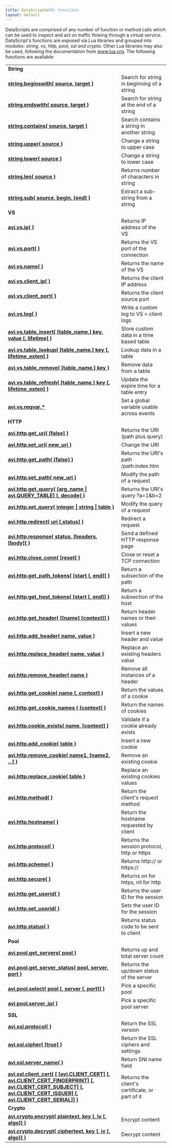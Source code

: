 ```yaml
---
title: DataScript&#58; Functions
layout: default
---
```

DataScripts are comprised of any number of function or method calls which can be used to inspect and act on traffic flowing through a virtual service. DataScript's functions are exposed via Lua libraries and grouped into modules: *string, vs, http, pool, ssl and crypto*. Other Lua libraries may also be used, following the documentation from <a href="http://www.lua.org">www.lua.org</a>. The following functions are available:

<table class="table table-hover table table-bordered table-hover">  
<tbody>                                                                
<tr>   
<td><strong>String</strong></td>
<td></td>
</tr>
<tr>   
<td><strong><a href="datascript-string-beginswith">string.beginswith( source, target )</a></strong></td>
<td>Search for string in beginning of a string</td>
</tr>
<tr>   
<td><strong><a href="datascript-string-endswith">string.endswith( source, target )</a></strong></td>
<td>Search for string at the end of a string</td>
</tr>
<tr>   
<td><strong><a href="datascript-string-contains">string.contains( source, target )</a></strong></td>
<td>Search contains a string in another string</td>
</tr>
<tr>   
<td><strong><a href="datascript-string-upper">string.upper( source )</a></strong></td>
<td>Change a string to upper case</td>
</tr>
<tr>   
<td><strong><a href="datascript-string-lower">string.lower( source )</a></strong></td>
<td>Change a string to lower case</td>
</tr>
<tr>   
<td><strong><a href="datascript-string-len">string.len( source )</a></strong></td>
<td>Returns number of characters in string</td>
</tr>
<tr>   
<td><strong><a href="datascript-string-sub">string.sub( source, begin, [end] )</a></strong></td>
<td>Extract a sub-string from a string</td>
</tr>
<tr>   
<td><b>VS</b></td>
<td></td>
</tr>
<tr>   
<td><strong><a href="datascript-avi-vs-ip">avi.vs.ip( )</a></strong></td>
<td>Returns IP address of the VS</td>
</tr>
<tr>   
<td><strong><a href="datascript-avi-vs-port">avi.vs.port( )</a></strong></td>
<td>Returns the VS port of the connection</td>
</tr>
<tr>   
<td><strong><a href="datascript-avi-vs-name">avi.vs.name( )</a></strong></td>
<td>Returns the name of the VS</td>
</tr>
<tr>   
<td><strong><a href="datascript-avi-vs-client_ip">avi.vs.client_ip( )</a></strong></td>
<td>Returns the client IP address</td>
</tr>
<tr>   
<td><strong><a href="datascript-avi-vs-client_port">avi.vs.client_port( )</a></strong></td>
<td>Returns the client source port</td>
</tr>
<tr>   
<td><strong><a href="datascript-avi-vs-log">avi.vs.log( )</a></strong></td>
<td>Write a custom log to VS &gt; client logs</td>
</tr>
<tr>   
<td><strong><a href="datascript-avi-vs-table_insert">avi.vs.table_insert( [table_name,] key, value [, lifetime] )</a></strong></td>
<td>Store custom data in a time based table</td>
</tr>
<tr>   
<td><strong><a href="datascript-avi-vs-table_lookup">avi.vs.table_lookup( [table_name,] key [, lifetime_exten] )</a></strong></td>
<td>Lookup data in a table</td>
</tr>
<tr>   
<td><strong><a href="datascript-avi-vs-table_remove">avi.vs.table_remove( [table_name,] key )</a></strong></td>
<td>Remove data from a table</td>
</tr>
<tr>   
<td><strong><a href="datascript-avi-vs-table_refresh">avi.vs.table_refresh( [table_name,] key [, lifetime_exten] )</a></strong></td>
<td>Update the expire time for a table entry</td>
</tr>
<tr>   
<td><strong><a href="datascript-avi-vs-reqvar">avi.vs.reqvar.*</a></strong></td>
<td>Set a global variable usable across events</td>
</tr>
<tr>   
<td><strong> HTTP</strong></td>
<td></td>
</tr>
<tr>   
<td><strong><a href="datascript-avi-http-get_uri">avi.http.get_uri( [false] )</a></strong></td>
<td>Returns the URI (path plus query)</td>
</tr>
<tr>   
<td><strong><a href="datascript-avi-http-set_uri">avi.http.set_uri( new_uri )</a></strong></td>
<td>Change the URI</td>
</tr>
<tr>   
<td><strong><a href="datascript-avi-http-get_path">avi.http.get_path( [false] )</a></strong></td>
<td>Returns the URI's path /path.index.htm</td>
</tr>
<tr>   
<td><strong><a href="datascript-avi-http-set_path">avi.http.set_path( new_uri )</a></strong></td>
<td>Modify the path of a request</td>
</tr>
<tr>   
<td><strong><a href="datascript-avi-http-get_query">avi.http.get_query( [arg_name | avi.QUERY_TABLE] [, decode] )</a></strong></td>
<td>Returns the URI's query ?a=1&amp;b=2</td>
</tr>
<tr>   
<td><strong><a href="datascript-avi-http-set_query">avi.http.set_query( integer | string | table )</a></strong></td>
<td>Modify the query of a request</td>
</tr>
<tr>   
<td><strong><a href="datascript-avi-http-redirect">avi.http.redirect( uri [,status] )</a></strong></td>
<td>Redirect a request</td>
</tr>
<tr>   
<td><strong><a href="datascript-avi-http-response">avi.http.response( status, [headers, [body]] )</a></strong></td>
<td>Send a defined HTTP response page</td>
</tr>
<tr>   
<td><strong><a href="datascript-avi-http-close_conn">avi.http.close_conn( [reset] )</a></strong></td>
<td>Close or reset a TCP connection</td>
</tr>
<tr>   
<td><strong><a href="datascript-avi-http-get_path_tokens">avi.http.get_path_tokens( [start [, end]] )</a></strong></td>
<td>Return a subsection of the path</td>
</tr>
<tr>   
<td><strong><a href="datascript-avi-http_host_tokens">avi.http.get_host_tokens( [start [, end]] )</a></strong></td>
<td>Return a subsection of the host</td>
</tr>
<tr>   
<td><strong><a href="datascript-avi-http-get_header">avi.http.get_header( [[name] [context]] )</a></strong></td>
<td>Return header names or their values</td>
</tr>
<tr>   
<td><strong><a href="datascript-avi-http-add_header">avi.http.add_header( name, value )</a></strong></td>
<td>Insert a new header and value</td>
</tr>
<tr>   
<td><strong><a href="datascript-avi-http-replace_header">avi.http.replace_header( name, value )</a></strong></td>
<td>Replace an existing headers value</td>
</tr>
<tr>   
<td><strong><a href="datascript-avi-http-remove_header">avi.http.remove_header( name )</a></strong></td>
<td>Remove all instances of a header</td>
</tr>
<tr>   
<td><strong><a href="datascript-avi-http-get_cookie">avi.http.get_cookie( name [, context] )</a></strong></td>
<td>Return the values of a cookie</td>
</tr>
<tr>   
<td><strong><a href="datascript-avi-http-get_cookie_names">avi.http.get_cookie_names ( [context] )</a></strong></td>
<td>Return the names of cookies</td>
</tr>
<tr>   
<td><strong><a href="datascript-avi-http-cookie_exists">avi.http.cookie_exists( name, [context] )</a></strong></td>
<td>Validate if a cookie already exists</td>
</tr>
<tr>   
<td><strong><a href="datascript-avi-http-add_cookie">avi.http.add_cookie( table )</a></strong></td>
<td>Insert a new cookie</td>
</tr>
<tr>   
<td><strong><a href="datascript-avi-http-remove_cookie">avi.http.remove_cookie( name1, [name2, ...] )</a></strong></td>
<td>Remove an existing cookie</td>
</tr>
<tr>   
<td><strong><a href="datascript-avi-http-replace_cookie">avi.http.replace_cookie( table )</a></strong></td>
<td>Replace an existing cookies values</td>
</tr>
<tr>   
<td><strong><a href="datascript-avi-http-method">avi.http.method( )</a></strong></td>
<td>Return the client's request method</td>
</tr>
<tr>   
<td><strong><a href="datascript-avi-http-hostname">avi.http.hostname( )</a></strong></td>
<td>Return the hostname requested by client</td>
</tr>
<tr>   
<td><strong><a href="datascript-avi-http-protocol">avi.http.protocol( )</a></strong></td>
<td>Returns the session protocol, http or https</td>
</tr>
<tr>   
<td><strong><a href="datascript-avi-http-scheme">avi.http.scheme( )</a></strong></td>
<td>Returns http:// or https://</td>
</tr>
<tr>   
<td><strong><a href="datascript-avi-http-secure">avi.http.secure( )</a></strong></td>
<td>Returns on for https, nil for http</td>
</tr>
<tr>   
<td><strong><a href="datascript-avi-http-get_userid">avi.http.get_userid( )</a></strong></td>
<td>Returns the user ID for the session</td>
</tr>
<tr>   
<td><strong><a href="datascript-avi-http-set_userid">avi.http.set_userid( )</a></strong></td>
<td>Sets the user ID for the session</td>
</tr>
<tr>   
<td><strong><a href="datascript-avi-http-status">avi.http.status( )</a></strong></td>
<td>Returns status code to be sent to client</td>
</tr>
<tr>   
<td><strong> Pool</strong></td>
<td></td>
</tr>
<tr>   
<td><a href="datascript-avi-pool-get_servers"><strong>avi.pool.get_servers( pool )</strong></a></td>
<td>Returns up and total server count</td>
</tr>
<tr>   
<td><a href="datascript-avi-pool-get_server_status"><strong>avi.pool.get_server_status( pool, server, port )</strong></a></td>
<td>Returns the up/down status of the server</td>
</tr>
<tr>   
<td><strong><a href="datascript-avi-pool-select">avi.pool.select( pool [, server [, port]] )</a></strong></td>
<td>Pick a specific pool</td>
</tr>
<tr>   
<td><strong><a href="datascript-avi-pool-server_ip">avi.pool.server_ip( )</a></strong></td>
<td>Pick a specific pool server</td>
</tr>
<tr>   
<td><strong> SSL</strong></td>
<td></td>
</tr>
<tr>   
<td><strong><a href="datascript-avi-ssl-protocol">avi.ssl.protocol( )</a></strong></td>
<td>Return the SSL version</td>
</tr>
<tr>   
<td><strong><a href="datascript-avi-ssl-cipher">avi.ssl.cipher( [true] )</a></strong></td>
<td>Return the SSL ciphers and settings</td>
</tr>
<tr>   
<td><strong><a href="datascript-avi-ssl-server_name">avi.ssl.server_name( )</a></strong></td>
<td>Return SNI name field</td>
</tr>
<tr>   
<td><a href="datascript-avi-ssl-client_cert"><strong>avi.ssl.client_cert( [ [avi.CLIENT_CERT] [, avi.CLIENT_CERT_FINGERPRINT] [, avi.CLIENT_CERT_SUBJECT] [, avi.CLIENT_CERT_ISSUER] [, avi.CLIENT_CERT_SERIAL]] )</strong></a></td>
<td>Returns the client's certificate, or part of it</td>
</tr>
<tr>   
<td><strong> Crypto</strong></td>
<td></td>
</tr>
<tr>   
<td><strong><a href="datascript-avi-crypto-encrypt">avi.crypto.encrypt( plaintext, key [, iv [, algo]] )</a></strong></td>
<td>Encrypt content</td>
</tr>
<tr>   
<td><strong><a href="datascript-avi-crypto-decrypt">avi.crypto.decrypt( ciphertext, key [, iv [, algo]] )</a></strong></td>
<td>Decrypt content</td>
</tr>
</tbody>
</table> 